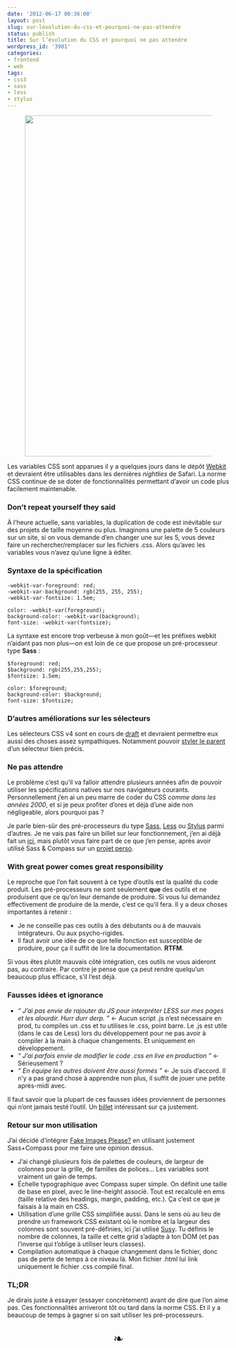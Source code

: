```yaml
---
date: '2012-06-17 00:36:00'
layout: post
slug: sur-levolution-du-css-et-pourquoi-ne-pas-attendre
status: publish
title: Sur l’évolution du CSS et pourquoi ne pas attendre
wordpress_id: '3981'
categories:
- frontend
- web
tags:
- css3
- sass
- less
- stylus
---
```


<figure>
<figcaption style="top:-96px;"><img style="margin-top:0;" src="https://s3-eu-west-1.amazonaws.com/phollow/2012/06/Compass.jpg" alt="" title="necroscope" width="580" height="773" class="alignnone size-full wp-image-3898"></figcaption>
</figure>

Les variables CSS sont apparues il y a quelques jours dans le dépôt [Webkit](http://trac.webkit.org/changeset/120154) et devraient être utilisables dans les dernières _nightlies_ de Safari. La norme CSS continue de se doter de fonctionnalités permettant d’avoir un code plus facilement maintenable. 

### Don’t repeat yourself they said

À l’heure actuelle, sans variables, la duplication de code est inévitable sur des projets de taille moyenne ou plus. Imaginons une palette de 5 couleurs sur un site, si on vous demande d’en changer une sur les 5, vous devez faire un rechercher/remplacer sur les fichiers .css. Alors qu’avec les variables vous n’avez qu’une ligne à éditer.

### Syntaxe de la spécification

    -webkit-var-foreground: red;
    -webkit-var-background: rgb(255, 255, 255);
    -webkit-var-fontsize: 1.5em;

    color: -webkit-var(foreground);
    background-color: -webkit-var(background);
    font-size: -webkit-var(fontsize);

La syntaxe est encore trop verbeuse à mon goût—et les préfixes webkit n’aidant pas non plus—on est loin de ce que propose un pré-processeur type __Sass__ :

    $foreground: red;
    $background: rgb(255,255,255);
    $fontsize: 1.5em;

    color: $foreground;
    background-color: $background;
    font-size: $fontsize;


### D’autres améliorations sur les sélecteurs

Les sélecteurs CSS v4 sont en cours de [draft](http://www.w3.org/TR/selectors4/) et devraient permettre eux aussi des choses assez sympathiques. Notamment pouvoir [styler le parent](http://www.w3.org/TR/selectors4/#subject) d’un sélecteur bien précis.

### Ne pas attendre

Le problème c’est qu’il va falloir attendre plusieurs années afin de pouvoir utiliser les spécifications natives sur nos navigateurs courants. Personnellement j’en ai un peu marre de coder du CSS _comme dans les années 2000_, et si je peux profiter d’ores et déjà d’une aide non négligeable, alors pourquoi pas ?

Je parle bien-sûr des pré-processeurs du type [Sass](http://sass-lang.com), [Less](http://lesscss.org) ou [Stylus](http://learnboost.github.com/stylus/) parmi d’autres. Je ne vais pas faire un billet sur leur fonctionnement, j’en ai déjà fait un [ici](http://phollow.fr/2012/03/sass-css-on-fire-that-sucks-less), mais plutôt vous faire part de ce que j’en pense, après avoir utilisé Sass & Compass sur un [projet perso](http://fakeimg.pl).

### With great power comes great responsibility

Le reproche que l’on fait souvent à ce type d’outils est la qualité du code produit. Les pré-processeurs ne sont seulement __que__ des outils et ne produisent que ce qu’on leur demande de produire. Si vous lui demandez effectivement de produire de la merde, c’est ce qu’il fera. Il y a deux choses importantes à retenir :

* Je ne conseille pas ces outils à des débutants ou à de mauvais intégrateurs. Ou aux psycho-rigides.
* Il faut avoir une idée de ce que telle fonction est susceptible de produire, pour ça il suffit de lire la documentation. **RTFM**.

Si vous êtes plutôt mauvais côté intégration, ces outils ne vous aideront pas, au contraire. Par contre je pense que ça peut rendre quelqu’un beaucoup plus efficace, s’il l’est déjà.

### Fausses idées et ignorance

* _“ J’ai pas envie de rajouter du JS pour interpréter LESS sur mes pages et les alourdir. Hurr durr derp. ”_ ← Aucun script .js n’est nécessaire en prod, tu compiles un .css et tu utilises le .css, point barre. Le .js est utile (dans le cas de Less) lors du développement pour ne pas avoir à compiler à la main à chaque changements. Et uniquement en développement.
* _“ J’ai parfois envie de modifier le code .css en live en production ”_ ← Sérieusement ?
* _“ En équipe les autres doivent être aussi formés ”_ ← Je suis d’accord. Il n’y a pas grand chose à apprendre non plus, il suffit de jouer une petite après-midi avec.

Il faut savoir que la plupart de ces fausses idées proviennent de personnes qui n’ont jamais testé l’outil. Un [billet](http://blog.kaelig.fr/post/24877648508/preprocesseurs-css-renoncer-par-choix-ou-par) intéressant sur ça justement.

### Retour sur mon utilisation

J’ai décidé d’intégrer [Fake Images Please?](http://fakeimg.pl) en utilisant justement Sass+Compass pour me faire une opinion dessus.

* J’ai changé plusieurs fois de palettes de couleurs, de largeur de colonnes pour la grille, de familles de polices… Les variables sont vraiment un gain de temps.
* Échelle typographique avec Compass super simple. On définit une taille de base en pixel, avec le line-height associé. Tout est recalculé en ems (taille relative des headings, margin, padding, etc.). Ça c’est ce que je faisais à la main en CSS.
* Utilisation d’une grille CSS simplifiée aussi. Dans le sens où au lieu de prendre un framework CSS existant où le nombre et la largeur des colonnes sont souvent pré-définies, ici j’ai utilisé [Susy](http://susy.oddbird.net/tutorial/). Tu définis le nombre de colonnes, la taille et cette grid s’adapte à ton DOM (et pas l’inverse qui t’oblige à utiliser leurs classes).
* Compilation automatique à chaque changement dans le fichier, donc pas de perte de temps à ce niveau là. Mon fichier .html lui link uniquement le fichier .css compilé final.

### TL;DR

Je dirais juste à essayer (essayer concrètement) avant de dire que l’on aime pas. Ces fonctionnalités arriveront tôt ou tard dans la norme CSS. Et il y a beaucoup de temps à gagner si on sait utiliser les pré-processeurs.

<p style="text-align:center;font-size: 2em;">❧</p>